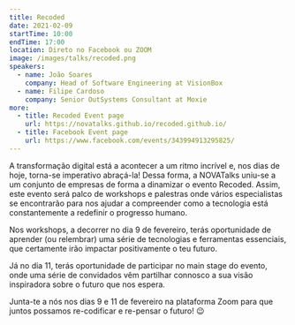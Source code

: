 ```yaml
---
title: Recoded
date: 2021-02-09
startTime: 10:00
endTime: 17:00
location: Direto no Facebook ou ZOOM
image: /images/talks/recoded.png
speakers:
  - name: João Soares
    company: Head of Software Engineering at VisionBox
  - name: Filipe Cardoso
    company: Senior OutSystems Consultant at Moxie
more:
  - title: Recoded Event page
    url: https://novatalks.github.io/recoded.github.io/
  - title: Facebook Event page
    url: https://www.facebook.com/events/343994913295825/
---
```


A transformação digital está a acontecer a um ritmo incrível e, nos dias de hoje, torna-se imperativo abraçá-la!
Dessa forma, a NOVATalks uniu-se a um conjunto de empresas de forma a dinamizar o evento Recoded. Assim, este evento será palco de workshops e palestras onde vários especialistas se encontrarão para nos ajudar a compreender como a tecnologia está constantemente a redefinir o progresso humano.  

Nos workshops, a decorrer no dia 9 de fevereiro, terás oportunidade de aprender (ou relembrar) uma série de tecnologias e ferramentas essenciais, que certamente irão impactar positivamente o teu futuro.  

Já no dia 11, terás oportunidade de participar no main stage do evento, onde uma série de convidados vêm partilhar connosco a sua visão inspiradora sobre o futuro que nos espera.  

Junta-te a nós nos dias 9 e 11 de fevereiro na plataforma Zoom para que juntos possamos re-codificar e re-pensar o futuro! 😉  